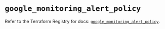 # `google_monitoring_alert_policy`

Refer to the Terraform Registry for docs: [`google_monitoring_alert_policy`](https://registry.terraform.io/providers/hashicorp/google/6.44.0/docs/resources/monitoring_alert_policy).
